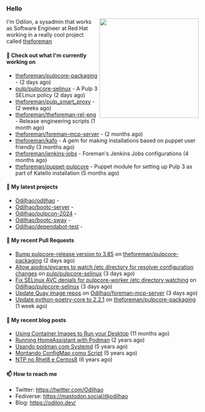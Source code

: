 ### Hello

<img align="right" src="https://avatars.githubusercontent.com/odilhao" width="260">

I'm Odilon, a sysadmin that works as Software Engineer at Red Hat working in a really cool project called [theforeman](https://theforeman.org/)

#### 👷 Check out what I'm currently working on

- [theforeman/pulpcore-packaging](https://github.com/theforeman/pulpcore-packaging) -  (2 days ago)
- [pulp/pulpcore-selinux](https://github.com/pulp/pulpcore-selinux) - A Pulp 3 SELinux policy (2 days ago)
- [theforeman/pulp_smart_proxy](https://github.com/theforeman/pulp_smart_proxy) -  (2 weeks ago)
- [theforeman/theforeman-rel-eng](https://github.com/theforeman/theforeman-rel-eng) - Release engineering scripts (1 month ago)
- [theforeman/foreman-mcp-server](https://github.com/theforeman/foreman-mcp-server) -  (2 months ago)
- [theforeman/kafo](https://github.com/theforeman/kafo) - A gem for making installations based on puppet user friendly (3 months ago)
- [theforeman/jenkins-jobs](https://github.com/theforeman/jenkins-jobs) - Foreman&#39;s Jenkins Jobs configurations (4 months ago)
- [theforeman/puppet-pulpcore](https://github.com/theforeman/puppet-pulpcore) - Puppet module for setting up Pulp 3 as part of Katello installation (5 months ago)

#### 🌱 My latest projects

- [Odilhao/odilhao](https://github.com/Odilhao/odilhao) - 
- [Odilhao/bootc-server](https://github.com/Odilhao/bootc-server) - 
- [Odilhao/pulpcon-2024](https://github.com/Odilhao/pulpcon-2024) - 
- [Odilhao/bootc-sway](https://github.com/Odilhao/bootc-sway) - 
- [Odilhao/dependabot-test](https://github.com/Odilhao/dependabot-test) - 

#### 🔨 My recent Pull Requests

- [Bump pulpcore-release version to 3.85](https://github.com/theforeman/pulpcore-packaging/pull/2208) on [theforeman/pulpcore-packaging](https://github.com/theforeman/pulpcore-packaging) (2 days ago)
- [Allow aiodns/pycares to watch /etc directory for resolver configuration changes](https://github.com/pulp/pulpcore-selinux/pull/93) on [pulp/pulpcore-selinux](https://github.com/pulp/pulpcore-selinux) (3 days ago)
- [Fix SELinux AVC denials for pulpcore-worker /etc directory watching](https://github.com/Odilhao/pulpcore-selinux/pull/1) on [Odilhao/pulpcore-selinux](https://github.com/Odilhao/pulpcore-selinux) (3 days ago)
- [Update Quay image repos](https://github.com/Odilhao/foreman-mcp-server/pull/2) on [Odilhao/foreman-mcp-server](https://github.com/Odilhao/foreman-mcp-server) (3 days ago)
- [Update python-poetry-core to 2.2.1](https://github.com/theforeman/pulpcore-packaging/pull/2200) on [theforeman/pulpcore-packaging](https://github.com/theforeman/pulpcore-packaging) (1 week ago)

#### 📜 My recent blog posts

- [Using Container Images to Run your Desktop](https://odilon.dev/2024/10/29/building-a-desktop-with-bootc/) (11 months ago)
- [Running HomeAssistant with Podman](https://odilon.dev/2022/12/20/homeassistant-with-podman/) (2 years ago)
- [Usando podman com Systemd](https://odilon.dev/2020/06/30/usando-podman-com-systemd/) (5 years ago)
- [Montando ConfigMap como Script](https://odilon.dev/2020/03/08/montando-configmap-como-script/) (5 years ago)
- [NTP no Rhel8 e Centos8](https://odilon.dev/2019/09/17/2019-09-17-ntp-rhel8-centos8/) (6 years ago)


#### 📫 How to reach me

- Twitter: https://twitter.com/Odilhao
- Fediverse: https://mastodon.social/@odilhao
- Blog: https://odilon.dev/
